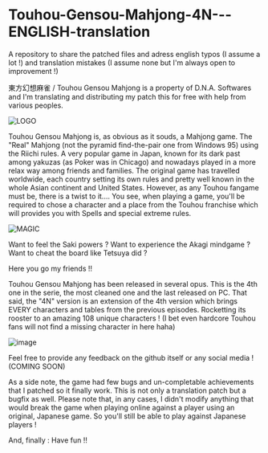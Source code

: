 # Touhou-Gensou-Mahjong-4N---ENGLISH-translation

A repository to share the patched files and adress english typos (I assume a lot !) and translation mistakes (I assume none but I'm always open to improvement !)

東方幻想麻雀 / Touhou Gensou Mahjong is a property of D.N.A. Softwares and I'm translating and distributing my patch this for free with help from various peoples.

![LOGO](https://user-images.githubusercontent.com/62624318/154934177-b5894b04-b2aa-42ec-a8a5-18c416e652fe.PNG)

Touhou Gensou Mahjong is, as obvious as it souds, a Mahjong game. The "Real" Mahjong (not the pyramid find-the-pair one from Windows 95) using the Riichi rules. A very popular game in Japan, known for its dark past among yakuzas (as Poker was in Chicago) and nowadays played in a more relax way among friends and families. The original game has travelled worldwide, each country setting its own rules and pretty well known in the whole Asian continent and United States.
However, as any Touhou fangame must be, there is a twist to it.... You see, when playing a game, you'll be required to chose a character and a place from the Touhou franchise which will provides you with Spells and special extreme rules.

![MAGIC](https://user-images.githubusercontent.com/62624318/154934452-854fe946-63e6-4ec7-a1c6-e463871d1b05.PNG)

Want to feel the Saki powers ? Want to experience the Akagi mindgame ? Want to cheat the board like Tetsuya did ?

Here you go my friends !!

Touhou Gensou Mahjong has been released in several opus. This is the 4th one in the serie, the most cleaned one and the last released on PC.
That said, the "4N" version is an extension of the 4th version which brings EVERY characters and tables from the previous episodes. Rocketting its rooster to an amazing 108 unique characters !
(I bet even hardcore Touhou fans will not find a missing character in here haha)

![image](https://user-images.githubusercontent.com/62624318/154936428-4e562901-928a-4c94-b624-1b3ea5fe9d85.png)

Feel free to provide any feedback on the github itself or any social media ! (COMING SOON)

As a side note, the game had few bugs and un-completable achievements that I patched so it finally work.
This is not only a translation patch but a bugfix as well.
Please note that, in any cases, I didn't modify anything that would break the game when playing online against a player using an original, Japanese game.
So you'll still be able to play against Japanese players !

And, finally : Have fun !!
